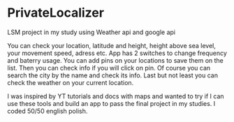# PrivateLocalizer
LSM project in my study using Weather api and google api

You can check your location, latitude and height, height above sea level, your movement speed, adress etc.
App has 2 switches to change frequency and baterry usage.
You can add pins on your locations to save them on the list. Then you can check info if you will click on pin. Of course you can search the city by the name and check its info.
Last but not least you can check the weather on your current location.

I was inspired by YT tutorials and docs with maps and wanted to try if I can use these tools and build an app to pass the final project in my studies.
I coded 50/50 english polish.
